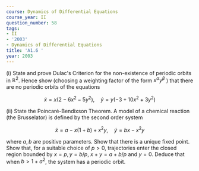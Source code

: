 ```yaml
---
course: Dynamics of Differential Equations
course_year: II
question_number: 58
tags:
- II
- '2003'
- Dynamics of Differential Equations
title: 'A1.6 '
year: 2003
---
```



(i) State and prove Dulac's Criterion for the non-existence of periodic orbits in $\mathbb{R}^{2}$. Hence show (choosing a weighting factor of the form $x^{\alpha} y^{\beta}$ ) that there are no periodic orbits of the equations

$$\dot{x}=x\left(2-6 x^{2}-5 y^{2}\right), \quad \dot{y}=y\left(-3+10 x^{2}+3 y^{2}\right)$$

(ii) State the Poincaré-Bendixson Theorem. A model of a chemical reaction (the Brusselator) is defined by the second order system

$$\dot{x}=a-x(1+b)+x^{2} y, \quad \dot{y}=b x-x^{2} y$$

where $a, b$ are positive parameters. Show that there is a unique fixed point. Show that, for a suitable choice of $p>0$, trajectories enter the closed region bounded by $x=p, y=b / p$, $x+y=a+b / p$ and $y=0$. Deduce that when $b>1+a^{2}$, the system has a periodic orbit.